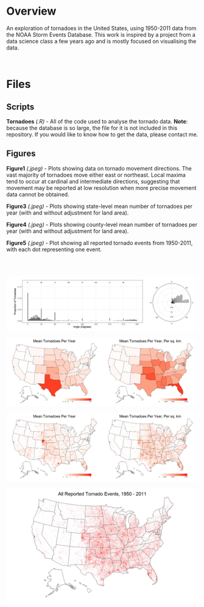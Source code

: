 # Overview
An exploration of tornadoes in the United States, using 1950-2011 data from the NOAA Storm Events Database. This work is inspired by a project from a data science class a few years ago and is mostly focused on visualising the data.

<br/>

# Files

## Scripts

**Tornadoes** *(.R)* - All of the code used to analyse the tornado data. **Note**: because the database is so large, the file for it is not included in this repository. If you would like to know how to get the data, please contact me.

## Figures

**Figure1** *(.jpeg)* - Plots showing data on tornado movement directions. The vast majority of tornadoes move either east or northeast. Local maxima tend to occur at cardinal and intermediate directions, suggesting that movement may be reported at low resolution when more precise movement data cannot be obtained.

**Figure3** *(.jpeg)* - Plots showing state-level mean number of tornadoes per year (with and without adjustment for land area).

**Figure4** *(.jpeg)* - Plots showing county-level mean number of tornadoes per year (with and without adjustment for land area).

**Figure5** *(.jpeg)* - Plot showing all reported tornado events from 1950-2011, with each dot representing one event.

<br/><br/>

![](https://github.com/TrevorHD/TornadoData/blob/main/Figures/Figure1.jpeg)

![](https://github.com/TrevorHD/TornadoData/blob/main/Figures/Figure3.jpeg)

![](https://github.com/TrevorHD/TornadoData/blob/main/Figures/Figure4.jpeg)

![](https://github.com/TrevorHD/TornadoData/blob/main/Figures/Figure5.jpeg)
